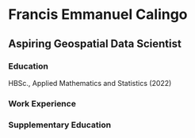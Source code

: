 # Francis Emmanuel Calingo

## Aspiring Geospatial Data Scientist

### Education
HBSc., Applied Mathematics and Statistics (2022)

### Work Experience

### Supplementary Education 
